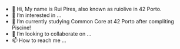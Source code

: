- 👋 Hi, My name is Rui Pires, also known as ruiolive in 42 Porto.
- 👀 I’m interested in ...
- 🌱 I’m currently studying Common Core at 42 Porto after compliting Piscine!
- 💞️ I’m looking to collaborate on ...
- 📫 How to reach me ...

<!---
RuiPires999/RuiPires999 is a ✨ special ✨ repository because its `README.md` (this file) appears on your GitHub profile.
You can click the Preview link to take a look at your changes.
--->
